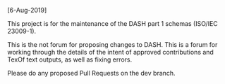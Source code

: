 [6-Aug-2019]

This project is for the maintenance of the DASH part 1 schemas (ISO/IEC 23009-1).

This is the not forum for proposing changes to DASH. This is a forum for working through the details of the intent of approved contributions and TexOf text outputs, as well as fixing errors.

Please do any proposed Pull Requests on the dev branch.
